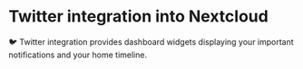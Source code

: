 # Twitter integration into Nextcloud

🐦 Twitter integration provides dashboard widgets displaying your important notifications and your home timeline.
